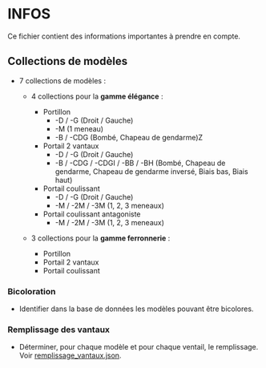 # INFOS

Ce fichier contient des informations importantes à prendre en compte.

## Collections de modèles

- 7 collections de modèles :

    - 4 collections pour la **gamme élégance** :
        - Portillon
            - -D / -G (Droit / Gauche)
            - -M (1 meneau)
            - -B / -CDG (Bombé, Chapeau de gendarme)Z
        - Portail 2 vantaux
            - -D / -G (Droit / Gauche)
            - -B / -CDG / -CDGI / -BB / -BH (Bombé, Chapeau de gendarme, Chapeau de gendarme inversé, Biais bas, Biais haut)
        - Portail coulissant
            - -D / -G (Droit / Gauche)
            - -M / -2M / -3M (1, 2, 3 meneaux)
        - Portail coulissant antagoniste
            - -M / -2M / -3M (1, 2, 3 meneaux)

    - 3 collections pour la **gamme ferronnerie** :
        - Portillon
        - Portail 2 vantaux
        - Portail coulissant

### Bicoloration

- Identifier dans la base de données les modèles pouvant être bicolores.

### Remplissage des vantaux

- Déterminer, pour chaque modèle et pour chaque ventail, le remplissage. Voir [remplissage_vantaux.json](./remplissage_vantaux.json).